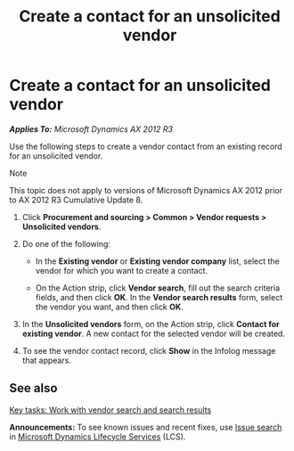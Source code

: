 ﻿---
title: Create a contact for an unsolicited vendor
TOCTitle: Create a contact for an unsolicited vendor
ms:assetid: c65ccd26-6d65-4b1f-9878-2b6c0348dba4
ms:mtpsurl: https://technet.microsoft.com/en-us/library/Dn876692(v=AX.60)
ms:contentKeyID: 63384135
ms.date: 11/14/2014
mtps_version: v=AX.60
f1_keywords:
- vendor
- vendors
- contact
- Forms.VendUnsolicitedVendor
- contacts
- unsolicited vendor
- vendor contact
---

# Create a contact for an unsolicited vendor 


_**Applies To:** Microsoft Dynamics AX 2012 R3_

Use the following steps to create a vendor contact from an existing record for an unsolicited vendor.


> [!NOTE]
> <P>This topic does not apply to versions of Microsoft Dynamics AX 2012 prior to AX 2012 R3 Cumulative Update 8.</P>



1.  Click **Procurement and sourcing \> Common \> Vendor requests \> Unsolicited vendors**.

2.  Do one of the following:
    
      - In the **Existing vendor** or **Existing vendor company** list, select the vendor for which you want to create a contact.
    
      - On the Action strip, click **Vendor search**, fill out the search criteria fields, and then click **OK**. In the **Vendor search results** form, select the vendor you want, and then click **OK**.

3.  In the **Unsolicited vendors** form, on the Action strip, click **Contact for existing vendor**. A new contact for the selected vendor will be created.

4.  To see the vendor contact record, click **Show** in the Infolog message that appears.

## See also

[Key tasks: Work with vendor search and search results](key-tasks-work-with-vendor-search-and-search-results.md)

  
**Announcements:** To see known issues and recent fixes, use [Issue search](http://go.microsoft.com/fwlink/?linkid=389258) in [Microsoft Dynamics Lifecycle Services](http://go.microsoft.com/fwlink/?linkid=306505) (LCS).

